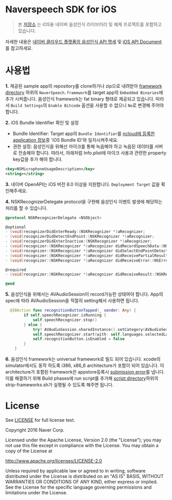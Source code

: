 # **Naverspeech SDK for iOS**

> 본 [저장소](https://github.com/naver/naverspeech-sdk-ios) 는 iOS용 네이버 음성인식 라이브러리 및 예제 프로젝트를 포함하고 있습니다.

자세한 내용은 [네이버 클라우드 플랫폼의 음성인식 API 명세](http://docs.ncloud.com/ko/naveropenapi_v3/speech/recognition-sdk.html) 및 [iOS API Document](http://naver.github.io/naverspeech-sdk-ios/) 를 참고하세요.

사용법
==
**1.** 제공된 sample app의 repository를 clone하거나 zip으로 내려받아 [framework directory](https://github.com/naver/naverspeech-sdk-ios/tree/master/framework) 하위의 `NaverSpeech.framework`를 target app의 `Embedded Binaries`에 추가 시켜줍니다. 음성인식 framework는 fat binary 형태로 제공되고 있습니다. 따라서 `Build Settings`의 `Enable Bitcode` 옵션을 사용할 수 없으니 `No`로 변경해 주어야 합니다. 

**2.** iOS Bundle Identifier 확인 및 설정
* Bundle Identifier: Target app의 `Bundle Identifier`를  [ncloud에 등록한 application 정보](http://docs.ncloud.com/ko/naveropenapi_v3/application.html)중 'iOS Bundle ID'와 일치시켜주세요.
* 권한 설정: 음성인식을 위해선 마이크를 통해 녹음해야 하고 녹음된 데이터를 서버로 전송해야 합니다. 따라서, 아래처럼 Info.plist에 마이크 사용과 관련한 property key값을 추가 해야 합니다.

```xml
<key>NSMicrophoneUsageDescription</key>
<string></string>
```
**3.** 네이버 OpenAPI는  iOS 버전 8.0 이상을 지원합니다. `Deployment Target` 값을 확인해주세요.

**4.** NSKRecognizerDelegate protocol을 구현해 음성인식 이벤트 발생에 해당하는 처리를 할 수 있습니다. 

```objective-c
@protocol NSKRecognizerDelegate <NSObject>

@optional
- (void)recognizerDidEnterReady:(NSKRecognizer *)aRecognizer;
- (void)recognizerDidDetectEndPoint:(NSKRecognizer *)aRecognizer;
- (void)recognizerDidEnterInactive:(NSKRecognizer *)aRecognizer;
- (void)recognizer:(NSKRecognizer *)aRecognizer didRecordSpeechData:(NSData *)aSpeechData;
- (void)recognizer:(NSKRecognizer *)aRecognizer didSelectEndPointDetectType:(NSNumber *)aEPDType;
- (void)recognizer:(NSKRecognizer *)aRecognizer didReceivePartialResult:(NSString *)aResult;
- (void)recognizer:(NSKRecognizer *)aRecognizer didReceiveError:(NSError *)aError;

@required
- (void)recognizer:(NSKRecognizer *)aRecognizer didReceiveResult:(NSKRecognizedResult *)aResult;

@end

```

**5.** 음성인식을 위해서는 AVAudioSession이 record가능한 상태여야 합니다. App의 spec에 따라 AVAudioSession을 적절히 setting해서 사용하면 됩니다.
```swift
  @IBAction func recognitionButtonTapped(_ sender: Any) {
        if self.speechRecognizer.isRunning {
            self.speechRecognizer.stop()
        } else {
            try? AVAudioSession.sharedInstance().setCategory(AVAudioSessionCategoryRecord)
            self.speechRecognizer.start(with: self.languages.selectedLanguage)
            self.recognitionButton.isEnabled = false
        }
    }
```

**6.** 음성인식 framework는 universal framework로 빌드 되어 있습니다. xcode의 simulator에서도 동작 하도록 i386, x86_6 architecture가 포함이 되어 있습니다. 이 architecture가 포함된 framework은 appstore등록시 [submission error](http://www.openradar.me/radar?id=6409498411401216)를 냅니다. 이를 해결하기 위해 Build phases에 run script를 추가해 [script directory](https://github.com/naver/naverspeech-sdk-ios/tree/master/script)하위의 strip-frameworks.sh가 실행될 수 있도록 해주면 됩니다. 

License
==

See [LICENSE](https://github.com/naver/naverspeech-sdk-ios/blob/master/LICENSE) for full license text.

Copyright 2016 Naver Corp.

Licensed under the Apache License, Version 2.0 (the "License");
you may not use this file except in compliance with the License.
You may obtain a copy of the License at

http://www.apache.org/licenses/LICENSE-2.0

Unless required by applicable law or agreed to in writing, software
distributed under the License is distributed on an "AS IS" BASIS,
WITHOUT WARRANTIES OR CONDITIONS OF ANY KIND, either express or implied.
See the License for the specific language governing permissions and
limitations under the License.

